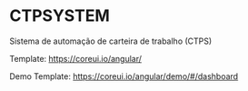 # CTPSYSTEM
Sistema de automação de carteira de trabalho (CTPS)

Template: https://coreui.io/angular/

Demo Template: https://coreui.io/angular/demo/#/dashboard
